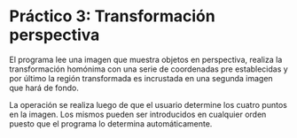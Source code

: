 # Práctico 3: Transformación perspectiva

El programa lee una imagen que muestra objetos en perspectiva, realiza la transformación homónima con una serie de coordenadas pre establecidas y por último la región transformada
es incrustada en una segunda imagen que hará de fondo.

La operación se realiza luego de que el usuario determine los cuatro puntos en la imagen. Los mismos pueden ser introducidos en cualquier orden puesto que el programa lo determina automáticamente.
